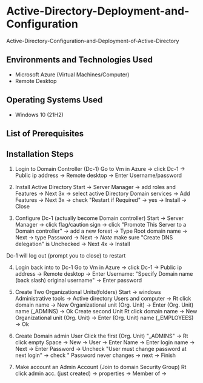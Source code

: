 # Active-Directory-Deployment-and-Configuration

Active-Directory-Configuration-and-Deployment-of-Active-Directory

<h2>Environments and Technologies Used</h2>

- Microsoft Azure (Virtual Machines/Computer)
- Remote Desktop

<h2>Operating Systems Used </h2>

- Windows 10</b> (21H2)

<h2>List of Prerequisites</h2>

<h2>Installation Steps</h2>

1. Login to Domain Controller (Dc-1)
   Go to Vm in Azure -> click Dc-1 -> Public ip address -> Remote desktop -> Enter Username/password

2. Install Active Directory
   Start -> Server Manager -> add roles and Features -> Next 3x -> select active Directory Domain services -> Add Features -> Next 3x -> check "Restart if Required" -> yes -> Install -> Close

3. Configure Dc-1 (actually become Domain controller)
   Start -> Server Manager -> click flag/caution sign -> click "Promote This Server to a Domain controller" -> add a new forest -> Type Root domain name -> Next -> type Password -> Next -> *Note* make sure "Create DNS delegation" is Unchecked -> Next 4x -> Install

Dc-1 will log out (prompt you to close) to restart 

4. Login back into to Dc-1
   Go to Vm in Azure -> click Dc-1 -> Public ip address -> Remote desktop -> Enter Username: "Specify Domain name (back slash) original username" -> Enter password

5. Create Two Organizational Units(folders)
   Start -> windows Administrative tools -> Active directory Users and computer -> Rt click domain name -> New Organizational unit (Org. Unit) -> Enter (Org. Unit) name (_ADMINS) -> Ok
   Create second Unit
   Rt click domain name -> New Organizational unit (Org. Unit) -> Enter (Org. Unit) name (_EMPLOYEES) -> Ok

6. Create Domain admin User
   Click the first (Org. Unit) "_ADMINS" -> Rt click empty Space -> New -> User -> Enter Name -> Enter login name -> Next -> Enter Password -> Uncheck "User must change password at next login" -> check " Password never changes
   -> next -> Finish

7. Make account an Admin Account (Join to   domain Security Group)
  Rt click admin acc. (just created) -> properties -> Member of ->
